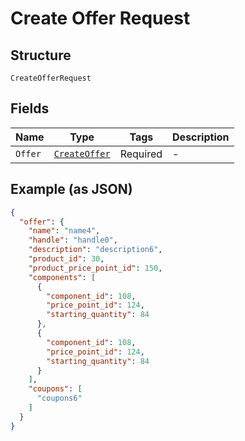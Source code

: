
# Create Offer Request

## Structure

`CreateOfferRequest`

## Fields

| Name | Type | Tags | Description |
|  --- | --- | --- | --- |
| `Offer` | [`CreateOffer`](../../doc/models/create-offer.md) | Required | - |

## Example (as JSON)

```json
{
  "offer": {
    "name": "name4",
    "handle": "handle0",
    "description": "description6",
    "product_id": 30,
    "product_price_point_id": 150,
    "components": [
      {
        "component_id": 108,
        "price_point_id": 124,
        "starting_quantity": 84
      },
      {
        "component_id": 108,
        "price_point_id": 124,
        "starting_quantity": 84
      }
    ],
    "coupons": [
      "coupons6"
    ]
  }
}
```

